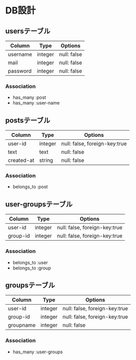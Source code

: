 # DB設計

## usersテーブル

|Column|Type|Options|
|------|----|-------|
|username|integer|null: false|
|mail|integer|null: false|
|password|integer|null: false|

### Association
- has_many :post
- has_many :user-name


## postsテーブル

|Column|Type|Options|
|------|----|-------|
|user-id|integer|null: false, foreign-key:true|
|text|text|null: false|
|created-at|string|null: false|

### Association
- belongs_to :post


## user-groupsテーブル

|Column|Type|Options|
|------|----|-------|
|user-id|integer|null: false, foreign-key:true|
|group-id|integer|null: false, foreign-key:true|


### Association
- belongs_to :user
- belongs_to :group



## groupsテーブル

|Column|Type|Options|
|------|----|-------|
|user-id|integer|null: false, foreign-key:true|
|group-id|integer|null: false, foreign-key:true|
|groupname|integer|null: false|


### Association
- has_many :user-groups


